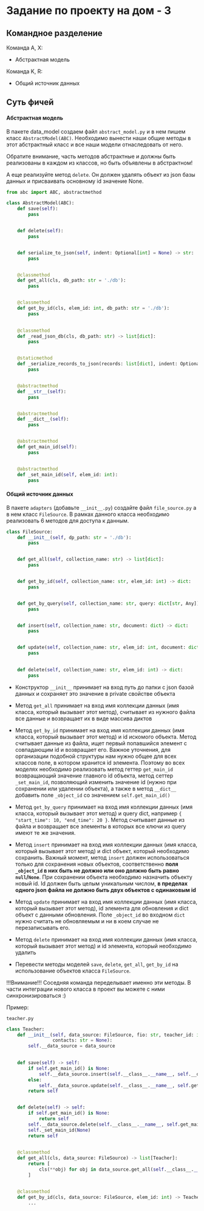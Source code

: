 # Задание по проекту на дом - 3


## Командное разделение
Команда А, X:  
* Абстрактная модель

Команда K, R:  
* Общий источник данных

## Суть фичей

#### Абстрактная модель

В пакете data_model создаем файл `abstract_model.py` и в нем пишем класс `AbstractModel(ABC)`. Необходимо вынести наши общие методы в этот абстрактный класс и все наши модели отнаследовать от него.

Обратите внимание, часть методов абстрактные и должны быть реализованы в каждом из классов, но быть объявлены в абстрактном!

А еще реализуйте метод `delete`. Он должен удалять объект из json базы данных и присваивать основному id значение None.

```python
from abc import ABC, abstractmethod

class AbstractModel(ABC):
    def save(self):
        pass


    def delete(self):
        pass


    def serialize_to_json(self, indent: Optional[int] = None) -> str:
        pass


    @classmethod
    def get_all(cls, db_path: str = './db'):
        pass


    @classmethod
    def get_by_id(cls, elem_id: int, db_path: str = './db'):
        pass

    
    @classmethod
    def _read_json_db(cls, db_path: str) -> list[dict]:
        pass


    @staticmethod
    def _serialize_records_to_json(records: list[dict], indent: Optional[int] = None):
        pass


    @abstractmethod
    def __str__(self):
        pass


    @abstractmethod
    def __dict__(self):
        pass


    @abstractmethod
    def get_main_id(self):
        pass


    @abstractmethod
    def _set_main_id(self, elem_id: int):
        pass
```

#### Общий источник данных

В пакете `adapters` (добавьте `__init__.py`) создайте файл `file_source.py` а в нем класс `FileSource`. В рамках данного класса необходимо реализовать 6 методов для доступа к данным.

```python
class FileSource:
    def __init__(self, dp_path: str = './db'):
        pass


    def get_all(self, collection_name: str) -> list[dict]:
        pass


    def get_by_id(self, collection_name: str, elem_id: int) -> dict:
        pass


    def get_by_query(self, collection_name: str, query: dict[str, Any]) -> list[dict]:
        pass


    def insert(self, collection_name: str, document: dict) -> dict:
        pass


    def update(self, collection_name: str, elem_id: int, document: dict) -> dict:
        pass

    
    def delete(self, collection_name: str, elem_id: int) -> dict:
        pass
```

* Конструктор `__init__` принимает на вход путь до папки с json базой данных и сохраняет это значение в private свойстве объекта

* Метод `get_all` принимает на вход имя коллекции данных (имя класса, который вызывает этот метод), считывает из нужного файла все данные и возвращает их в виде массива диктов

* Метод `get_by_id` принимает на вход имя коллекции данных (имя класса, который вызывает этот метод) и id искомого объекта. Метод считывает данные из файла, ищет первый попавшийся элемент с совпадающим id и возвращает его. Важное уточнения, для организации подобной структуры нам нужно общее для всех классов поле, в котором хранится id элемента. Поэтому во всех моделях необходимо реализовать метод геттер `get_main_id` возвращающий значение главного id объекта, метод сеттер `_set_main_id`, позволяющий изменить значение id (нужно при сохранении или удалении объекта), а также в метод `__dict__` добавить поле `_object_id` со значением `self.get_main_id()`

* Метод `get_by_query` принимает на вход имя коллекции данных (имя класса, который вызывает этот метод) и query dict, например `{ "start_time": 10, "end_time": 20 }`. Метод считывает данные из файла и возвращает все элементы в которых все ключи из query имеют те же значения.

* Метод `insert` принимает на вход имя коллекции данных (имя класса, который вызывает этот метод) и dict объект, который необходимо сохранить. Важный момент, метод `insert` должен использоваться только для сохранения новых объектов, соответственно **поля `_object_id` в них быть не должно или оно должно быть равно `null`/`None`**. При сохранении объекта необходимо назначить объекту новый id. Id должен быть целым уникальным числом, **в пределах одного json файла не должно быть двух объектов с одинаковым id**

* Метод `update` принимает на вход имя коллекции данных (имя класса, который вызывает этот метод), id элемента для обновления и dict объект с данными обновления. Поле `_object_id` во входном `dict` нужно считать не обновляемым и ни в коем случае не перезаписывать его.

* Метод `delete` принимает на вход имя коллекции данных (имя класса, который вызывает этот метод) и id элемента, который необходимо удалить

* Перевести методы моделей `save`, `delete`, `get_all`, `get_by_id` на использование объектов класса `FileSource`.

!!!Внимание!!! Соседняя команда переделывает именно эти методы. В части интеграции нового класса в проект вы можете с ними синхронизироваться :)

Пример:

`teacher.py`
```python
class Teacher:
    def __init__(self, data_source: FileSource, fio: str, teacher_id: int, subject: str, office_id: int = None, bio: str = None,
                 contacts: str = None):
        self.__data_source = data_source

    
    def save(self) -> self:
        if self.get_main_id() is None:
            self.__data_source.insert(self.__class__.__name__, self.__dict__())
        else:
            self.__data_source.update(self.__class__.__name__, self.get_main_id(), self.__dict__())
        return self


    def delete(self) -> self:
        if self.get_main_id() is None:
            return self
        self.__data_source.delete(self.__class__.__name__, self.get_main_id())
        self._set_main_id(None)
        return self

    
    @classmethod
    def get_all(cls, data_source: FileSource) -> list[Teacher]:
        return [
            cls(**obj) for obj in data_source.get_all(self.__class__.__name__)
        ]


    @classmethod
    def get_by_id(cls, data_source: FileSource, elem_id: int) -> Teacher:
        ...
```